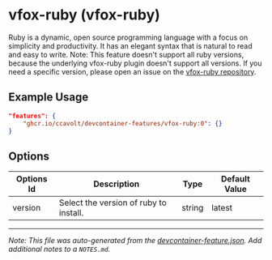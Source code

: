 
# vfox-ruby (vfox-ruby)

Ruby is a dynamic, open source programming language with a focus on simplicity and productivity. It has an elegant syntax that is natural to read and easy to write. Note: This feature doesn't support all ruby versions, because the underlying vfox-ruby plugin doesn't support all versions. If you need a specific version, please open an issue on the [vfox-ruby repository](https://github.com/yanecc/vfox-ruby).

## Example Usage

```json
"features": {
    "ghcr.io/ccavolt/devcontainer-features/vfox-ruby:0": {}
}
```

## Options

| Options Id | Description | Type | Default Value |
|-----|-----|-----|-----|
| version | Select the version of ruby to install. | string | latest |



---

_Note: This file was auto-generated from the [devcontainer-feature.json](https://github.com/ccavolt/devcontainer-features/blob/main/src/vfox-ruby/devcontainer-feature.json).  Add additional notes to a `NOTES.md`._
